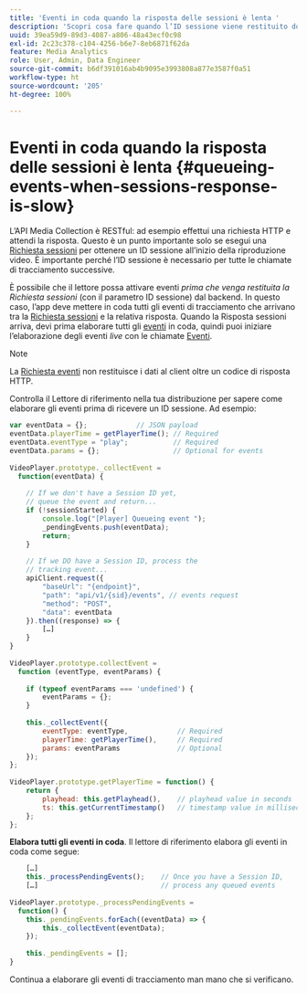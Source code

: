 ```yaml
---
title: 'Eventi in coda quando la risposta delle sessioni è lenta '
description: 'Scopri cosa fare quando l’ID sessione viene restituito dopo che il lettore attiva gli eventi. '
uuid: 39ea59d9-89d3-4087-a806-48a43ecf0c98
exl-id: 2c23c378-c104-4256-b6e7-8eb6871f62da
feature: Media Analytics
role: User, Admin, Data Engineer
source-git-commit: b6df391016ab4b9095e3993808a877e3587f0a51
workflow-type: ht
source-wordcount: '205'
ht-degree: 100%

---
```


# Eventi in coda quando la risposta delle sessioni è lenta {#queueing-events-when-sessions-response-is-slow}

L’API Media Collection è RESTful: ad esempio effettui una richiesta HTTP e attendi la risposta. Questo è un punto importante solo se esegui una [Richiesta sessioni](/help/media-collection-api/mc-api-ref/mc-api-sessions-req.md) per ottenere un ID sessione all’inizio della riproduzione video. È importante perché l’ID sessione è necessario per tutte le chiamate di tracciamento successive.

È possibile che il lettore possa attivare eventi _prima che venga restituita la Richiesta sessioni_ (con il parametro ID sessione) dal backend. In questo caso, l’app deve mettere in coda tutti gli eventi di tracciamento che arrivano tra la [Richiesta sessioni](/help/media-collection-api/mc-api-ref/mc-api-sessions-req.md) e la relativa risposta. Quando la Risposta sessioni arriva, devi prima elaborare tutti gli [eventi](/help/media-collection-api/mc-api-ref/mc-api-events-req.md) in coda, quindi puoi iniziare l’elaborazione degli eventi _live_ con le chiamate [Eventi](/help/media-collection-api/mc-api-ref/mc-api-events-req.md).

>[!NOTE]
>
>La [Richiesta eventi](/help/media-collection-api/mc-api-ref/mc-api-events-req.md) non restituisce i dati al client oltre un codice di risposta HTTP.

Controlla il Lettore di riferimento nella tua distribuzione per sapere come elaborare gli eventi prima di ricevere un ID sessione. Ad esempio:

```js
var eventData = {};            // JSON payload 
eventData.playerTime = getPlayerTime(); // Required 
eventData.eventType = "play";           // Required 
eventData.params = {};                  // Optional for events 
 
VideoPlayer.prototype._collectEvent =  
  function(eventData) { 
 
    // If we don't have a Session ID yet,  
    // queue the event and return... 
    if (!sessionStarted) { 
        console.log("[Player] Queueing event "); 
        _pendingEvents.push(eventData); 
        return; 
    } 
 
    // If we DO have a Session ID, process the 
    // tracking event...     
    apiClient.request({ 
        "baseUrl": "{endpoint}", 
        "path": "api/v1/{sid}/events", // events request 
        "method": "POST", 
        "data": eventData 
    }).then((response) => {   
        […] 
    } 
} 
 
VideoPlayer.prototype.collectEvent =  
  function (eventType, eventParams) { 
         
    if (typeof eventParams === 'undefined') {   
        eventParams = {}; 
    } 
 
    this._collectEvent({                   
        eventType: eventType,            // Required 
        playerTime: getPlayerTime(),     // Required 
        params: eventParams              // Optional  
    });                                    
}; 
 
VideoPlayer.prototype.getPlayerTime = function() { 
    return { 
        playhead: this.getPlayhead(),    // playhead value in seconds 
        ts: this.getCurrentTimestamp()   // timestamp value in milliseconds 
    }; 
};
```

**Elabora tutti gli eventi in coda**. Il lettore di riferimento elabora gli eventi in coda come segue:

```js
    […] 
    this._processPendingEvents();    // Once you have a Session ID, 
    […]                              // process any queued events 
 
VideoPlayer.prototype._processPendingEvents =  
  function() { 
    this._pendingEvents.forEach((eventData) => { 
        this._collectEvent(eventData); 
    }); 
 
    this._pendingEvents = []; 
}
```

Continua a elaborare gli eventi di tracciamento man mano che si verificano.
